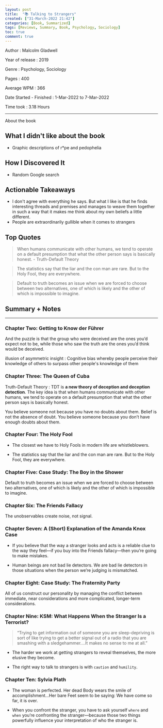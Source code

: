 ```yaml
---
layout: post
title:  "📚 Talking to Strangers"
created: ["31-March-2022 21:42"]
categories: [Book, Summarized]
tags: [Reviews, Summary, Book, Psychology, Sociology]
toc: true
comment: true
---
```


Author
: Malcolm Gladwell

Year of release
: 2019

Genre
: Psychology, Sociology

Pages
: 400

Average WPM
: 366

Date Started - Finished
: 1-Mar-2022 to 7-Mar-2022

Time took
: 3.18 Hours

---

 About the book
## What I didn't like about the book
- Graphic descriptions of r*pe and pedophelia

## How I Discovered It
- Random Google search

## Actionable Takeaways
- I don't agree with everything he says. But what I like is that he finds interesting threads and premises and manages to weave them together in such a way that it makes me think about my own beliefs a little different.
- People are extraordinarily gullible when it comes to strangers

## Top Quotes
> When humans communicate with other humans, we tend to operate on a default presumption that what the other person says is basically honest.
> \- Truth-Default Theory 

> The statistics say that the liar and the con man are rare. But to the Holy Fool, they are everywhere.

> Default to truth becomes an issue when we are forced to choose between two alternatives, one of which is likely and the other of which is impossible to imagine.


## Summary + Notes
---
### Chapter Two: Getting to Know der Führer
And the puzzle is that the group who were deceived are the ones you’d expect not to be, while those who saw the truth are the ones you’d think would be deceived.

illusion of asymmetric insight
: Cognitive bias whereby people perceive their knowledge of others to surpass other people's knowledge of them

### Chapter Three: The Queen of Cuba
Truth-Default Theory
: TDT is **a new theory of deception and deception detection**. The key idea is that when humans communicate with other humans, we tend to operate on a default presumption that what the other person says is basically honest.

You believe someone not because you have no doubts about them. Belief is not the absence of doubt. You believe someone because you don’t have enough doubts about them.

### Chapter Four: The Holy Fool
- The closest we have to Holy Fools in modern life are whistleblowers.

- The statistics say that the liar and the con man are rare. But to the Holy Fool, they are everywhere.

### Chapter Five: Case Study: The Boy in the Shower
Default to truth becomes an issue when we are forced to choose between two alternatives, one of which is likely and the other of which is impossible to imagine.

### Chapter Six: The Friends Fallacy
The unobservables create noise, not signal.

### Chapter Seven: A (Short) Explanation of the Amanda Knox Case

- If you believe that the way a stranger looks and acts is a reliable clue to the way they feel—if you buy into the Friends fallacy—then you’re going to make mistakes.

- Human beings are not bad lie detectors. We are bad lie detectors in those situations when the person we’re judging is mismatched.

### Chapter Eight: Case Study: The Fraternity Party
All of us construct our personality by managing the conflict between immediate, near considerations and more complicated, longer-term considerations.

### Chapter Nine: KSM: What Happens When the Stranger Is a Terrorist?

> “Trying to get information out of someone you are sleep-depriving is sort of like trying to get a better signal out of a radio that you are smashing with a sledgehammer.…It makes no sense to me at all.”

- The harder we work at getting strangers to reveal themselves, the more elusive they become.

- The right way to talk to strangers is with `caution` and `humility`.

### Chapter Ten: Sylvia Plath
- The woman is perfected. Her dead Body wears the smile of accomplishment…Her bare Feet seem to be saying: We have come so far, it is over.

- When you confront the stranger, you have to ask yourself `where` and `when` you’re confronting the stranger—because those two things powerfully influence your interpretation of who the stranger is.